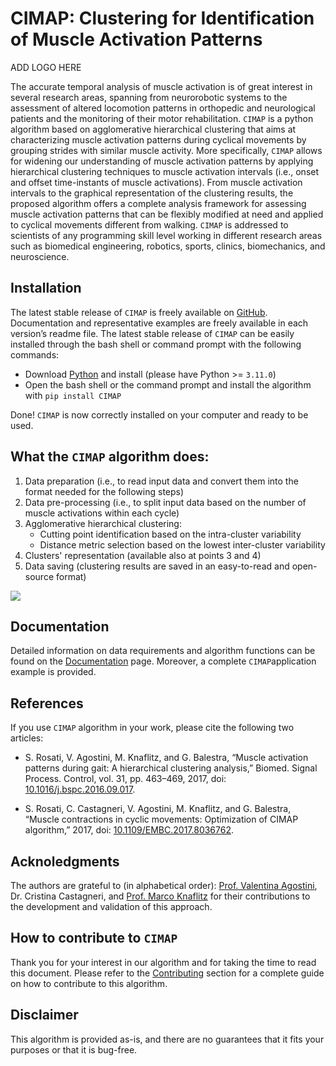 # CIMAP: Clustering for Identification of Muscle Activation Patterns

ADD LOGO HERE

The accurate temporal analysis of muscle activation is of great interest in several research areas, spanning from neurorobotic systems to the assessment of altered locomotion patterns in orthopedic and neurological patients and the monitoring of their motor rehabilitation. ```CIMAP``` is a python algorithm based on agglomerative hierarchical clustering that aims at characterizing muscle activation patterns during cyclical movements by grouping strides with similar muscle activity. More specifically, ```CIMAP``` allows for widening our understanding of muscle activation patterns by applying hierarchical clustering techniques to muscle activation intervals (i.e., onset and offset time-instants of muscle activations). From muscle activation intervals to the graphical representation of the clustering results, the proposed algorithm offers a complete analysis framework for assessing muscle activation patterns that can be flexibly modified at need and applied to cyclical movements different from walking. ```CIMAP``` is addressed to scientists of any programming skill level working in different research areas such as biomedical engineering, robotics, sports, clinics, biomechanics, and neuroscience.

## Installation
The latest stable release of ```CIMAP``` is freely available on [GitHub](https://github.com/marcoghislieri/CIMAP). Documentation and representative examples are freely available in each version’s readme file. The latest stable release of ```CIMAP``` can be easily installed through the bash shell or command prompt with the following commands:

-	Download [Python]( https://www.python.org/downloads/) and install (please have Python >= ```3.11.0```)
-	Open the bash shell or the command prompt and install the algorithm with ```pip install CIMAP```

Done! ```CIMAP``` is now correctly installed on your computer and ready to be used.

## What the ```CIMAP``` algorithm does:
1.	Data preparation (i.e., to read input data and convert them into the format needed for the following steps)
2.	Data pre-processing (i.e., to split input data based on the number of muscle activations within each cycle)
3.	Agglomerative hierarchical clustering:
      -	Cutting point identification based on the intra-cluster variability
      -	Distance metric selection based on the lowest inter-cluster variability
4.	Clusters' representation (available also at points 3 and 4)
5.	Data saving (clustering results are saved in an easy-to-read and open-source format)

<img  src="https://github.com/marcoghislieri/CIMAP/blob/main/docs/source/_static/CIMAPworkflow.png"/>

## Documentation
Detailed information on data requirements and algorithm functions can be found on the [Documentation](https://marcoghislieri.github.io/CIMAP/index.html) page. Moreover, a complete ``CIMAP``application example is provided.

## References
If you use ``CIMAP`` algorithm in your work, please cite the following two articles:

- S. Rosati, V. Agostini, M. Knaflitz, and G. Balestra, “Muscle activation patterns during gait: A hierarchical clustering analysis,” Biomed. Signal Process. Control, vol. 31, pp. 463–469, 2017, doi: [10.1016/j.bspc.2016.09.017](https://doi.org/10.1016/j.bspc.2016.09.017).

- S. Rosati, C. Castagneri, V. Agostini, M. Knaflitz, and G. Balestra, “Muscle contractions in cyclic movements: Optimization of CIMAP algorithm,” 2017, doi: [10.1109/EMBC.2017.8036762](https://doi.org/10.1109/EMBC.2017.8036762).

## Acknoledgments
The authors are grateful to (in alphabetical order): [Prof. Valentina Agostini](https://www.det.polito.it/personale/scheda/(nominativo)/valentina.agostini), Dr. Cristina Castagneri, and [Prof. Marco Knaflitz](https://www.det.polito.it/it/personale/scheda/(nominativo)/marco.knaflitz) for their contributions to the development and validation of this approach.

## How to contribute to ``CIMAP``
Thank you for your interest in our algorithm and for taking the time to read this document. Please refer to the [Contributing]( https://marcoghislieri.github.io/CIMAP/contribution.html) section for a complete guide on how to contribute to this algorithm.

## Disclaimer
This algorithm is provided as-is, and there are no guarantees that it fits your purposes or that it is bug-free.
